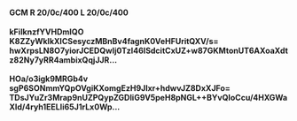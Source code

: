 #### GCM R 20/0c/400 L 20/0c/400
**kFiIknzfYVHDmIQO**<br/>**K8ZZyWklkXlCSesyczMBnBv4fagnK0VeHFUritQXV/s=**<br/>**hwXrpsLN8O7yiorJCEDQwIj0TzI46lSdcitCxUZ+w87GKMtonUT6AXoaXdtz82Ny7yRR4ambixQqjJJR...**<br/><br/>
**HOa/o3igk9MRGb4v**<br/>**sgP6SONmmYQpOVgiKXomgEzH9Jlxr+hdwvJZ8DxXJFo=**<br/>**TDsJYuZr3Mrap9nUZPQypZGDIiG9V5peH8pNGL++BYvQIoCcu/4HXGWaXId/4ryh1EELIi65J1rLx0Wp...**